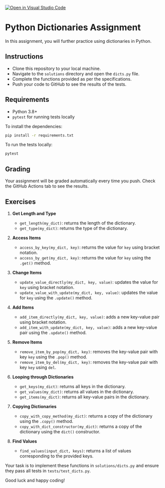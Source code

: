 [![Open in Visual Studio Code](https://classroom.github.com/assets/open-in-vscode-718a45dd9cf7e7f842a935f5ebbe5719a5e09af4491e668f4dbf3b35d5cca122.svg)](https://classroom.github.com/online_ide?assignment_repo_id=12440314&assignment_repo_type=AssignmentRepo)
# Python Dictionaries Assignment

In this assignment, you will further practice using dictionaries in Python.

## Instructions

- Clone this repository to your local machine.
- Navigate to the `solutions` directory and open the `dicts.py` file.
- Complete the functions provided as per the specifications.
- Push your code to GitHub to see the results of the tests.

## Requirements

- Python 3.8+
- `pytest` for running tests locally

To install the dependencies:

```bash
pip install -r requirements.txt
```

To run the tests locally:

```bash
pytest
```

## Grading

Your assignment will be graded automatically every time you push. Check the GitHub Actions tab to see the results.

## Exercises

1. **Get Length and Type**
   - `get_length(my_dict)`: returns the length of the dictionary.
   - `get_type(my_dict)`: returns the type of the dictionary.
  
2. **Access Items**
   - `access_by_key(my_dict, key)`: returns the value for `key` using bracket notation.
   - `access_by_get(my_dict, key)`: returns the value for `key` using the `.get()` method.

3. **Change Items**
   - `update_value_directly(my_dict, key, value)`: updates the value for `key` using bracket notation.
   - `update_value_with_update(my_dict, key, value)`: updates the value for `key` using the `.update()` method.
   
4. **Add Items**
   - `add_item_directly(my_dict, key, value)`: adds a new key-value pair using bracket notation.
   - `add_item_with_update(my_dict, key, value)`: adds a new key-value pair using the `.update()` method.

5. **Remove Items**
   - `remove_item_by_pop(my_dict, key)`: removes the key-value pair with key `key` using the `.pop()` method.
   - `remove_item_by_del(my_dict, key)`: removes the key-value pair with key `key` using `del`.

6. **Looping through Dictionaries**
   - `get_keys(my_dict)`: returns all keys in the dictionary.
   - `get_values(my_dict)`: returns all values in the dictionary.
   - `get_items(my_dict)`: returns all key-value pairs in the dictionary.

7. **Copying Dictionaries**
   - `copy_with_copy_method(my_dict)`: returns a copy of the dictionary using the `.copy()` method.
   - `copy_with_dict_constructor(my_dict)`: returns a copy of the dictionary using the `dict()` constructor.

8. **Find Values**
   - `find_values(input_dict, keys)`: returns a list of values corresponding to the provided keys.

Your task is to implement these functions in `solutions/dicts.py` and ensure they pass all tests in `tests/test_dicts.py`.

Good luck and happy coding!
